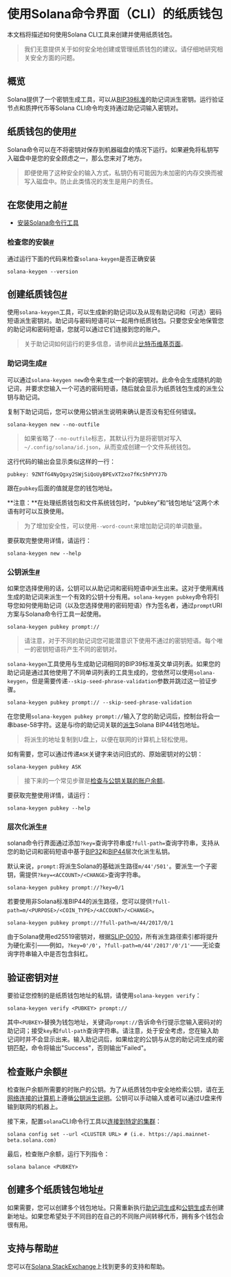 # 使用Solana命令界面（CLI）的纸质钱包

本文档将描述如何使用Solana CLI工具来创建并使用纸质钱包。

<blockquote>
    <p>
        我们无意提供关于如何安全地创建或管理纸质钱包的建议。请仔细地研究相关安全方面的问题。
    </p>
</blockquote>

## 概览

Solana提供了一个密钥生成工具，可以从[BIP39标准](https://github.com/bitcoin/bips/blob/master/bip-0039.mediawiki)的助记词派生密钥。运行验证节点和质押代币等Solana CLI命令均支持通过助记词输入密钥对。

## 纸质钱包的使用[#](https://docs.solanalabs.com/cli/wallets/paper#paper-wallet-usage)

Solana命令可以在不将密钥对保存到机器磁盘的情况下运行。如果避免将私钥写入磁盘中是您的安全顾虑之一，那么您来对了地方。

<blockquote>
    <p>
        即便使用了这种安全的输入方式，私钥仍有可能因为未加密的内存交换而被写入磁盘中。防止此类情况的发生是用户的责任。
    </p>
</blockquote>

## 在您使用之前[#](https://docs.solanalabs.com/cli/wallets/paper#before-you-begin)

<ul>
    <li>
        <a href="https://docs.solanalabs.com/cli/install">安装Solana命令行工具</a>
    </li>
</ul>

### 检查您的安装[#](https://docs.solanalabs.com/cli/wallets/paper#check-your-installation)

通过运行下面的代码来检查`solana-keygen`是否正确安装

```
solana-keygen --version
```

## 创建纸质钱包[#](https://docs.solanalabs.com/cli/wallets/paper#creating-a-paper-wallet)

使用`solana-keygen`工具，可以生成新的助记词以及从现有助记词和（可选）密码短语派生密钥对。助记词与密码短语可以一起用作纸质钱包。只要您安全地保管您的助记词和密码短语，您就可以通过它们连接到您的账户。

<blockquote>
    <p>
        关于助记词如何运行的更多信息，请参阅此<a href="https://en.bitcoin.it/wiki/Seed_phrase">比特币维基页面</a>。
    </p>
</blockquote>

### 助记词生成[#](https://docs.solanalabs.com/cli/wallets/paper#seed-phrase-generation)

可以通过`solana-keygen new`命令来生成一个新的密钥对。此命令会生成随机的助记词，并要求您输入一个可选的密码短语，随后就会显示为纸质钱包生成的派生公钥与助记词。

复制下助记词后，您可以使用公钥派生说明来确认是否没有犯任何错误。

```
solana-keygen new --no-outfile
```

<blockquote>
    <p>
        如果省略了<code>--no-outfile</code>标志，其默认行为是将密钥对写入<code>~/.config/solana/id.json</code>，从而变成创建一个文件系统钱包。
    </p>
</blockquote>

这行代码的输出会显示类似这样的一行：

```
pubkey: 9ZNTfG4NyQgxy2SWjSiQoUyBPEvXT2xo7fKc5hPYYJ7b
```

跟在`pubkey`后面的值就是您的钱包地址。

**注意：**在处理纸质钱包和文件系统钱包时，“pubkey”和“钱包地址”这两个术语有时可以互换使用。

<blockquote>
    <p>
        为了增加安全性，可以使用<code>--word-count</code>来增加助记词的单词数量。
    </p>
</blockquote>

要获取完整使用详情，请运行：

```
solana-keygen new --help
```

### 公钥派生[#](https://docs.solanalabs.com/cli/wallets/paper#public-key-derivation)

如果您选择使用的话，公钥可以从助记词和密码短语中派生出来。这对于使用离线生成的助记词来派生一个有效的公钥十分有用。`solana-keygen pubkey`命令将引导您如何使用助记词（以及您选择使用的密码短语）作为签名者，通过`prompt`URI方案与Solana命令行工具一起使用。

```
solana-keygen pubkey prompt://
```

<blockquote>
    <p>
        请注意，对于不同的助记词您可能潜意识下使用不通过的密钥短语。每个唯一的密钥短语将产生不同的密钥对。
    </p>
</blockquote>

`solana-keygen`工具使用与生成助记词相同的BIP39标准英文单词列表。如果您的助记词是通过其他使用了不同单词列表的工具生成的，您依然可以使用`solana-keygen`，但是需要传递`--skip-seed-phrase-validation`参数并跳过这一验证步骤。

```
solana-keygen pubkey prompt:// --skip-seed-phrase-validation
```

在您使用`solana-keygen pubkey prompt://`输入了您的助记词后，控制台将会一串base-58字符。这是与i你的助记词关联的[派生](https://docs.solanalabs.com/cli/wallets/paper#hierarchical-derivation)Solana BIP44钱包地址。

<blockquote>
    将派生的地址复制到U盘上，以便在联网的计算机上轻松使用。
</blockquote>

如有需要，您可以通过传递`ASK`关键字来访问旧式的、原始密钥对的公钥：

```
solana-keygen pubkey ASK
```

<blockquote>
接下来的一个常见步骤是<a href="https://docs.solanalabs.com/cli/wallets/paper#checking-account-balance">检查与公钥关联的账户余额</a>。
</blockquote>

要获取完整使用详情，请运行：

```
solana-keygen pubkey --help
```

### 层次化派生[#](https://docs.solanalabs.com/cli/wallets/paper#hierarchical-derivation)

solana命令行界面通过添加`?key=`查询字符串或`?full-path=`查询字符串，支持从您的助记词和密码短语中基于[BIP32](https://github.com/bitcoin/bips/blob/master/bip-0032.mediawiki)和[BIP44](https://github.com/bitcoin/bips/blob/master/bip-0044.mediawiki)层次化派生私钥。

默认来说，`prompt:`将派生Solana的基础派生路径`m/44'/501'`。要派生一个子密钥，需提供`?key=<ACCOUNT>/<CHANGE>`查询字符串。

```
solana-keygen pubkey prompt://?key=0/1
```

若要使用非Solana标准BIP44的派生路径，您可以提供`?full-path=m/<PURPOSE>/<COIN_TYPE>/<ACCOUNT>/<CHANGE>`。

```
solana-keygen pubkey prompt://?full-path=m/44/2017/0/1
```

由于Solana使用ed25519密钥对，根据[SLIP-0010](https://github.com/satoshilabs/slips/blob/master/slip-0010.md)，所有派生路径索引都将提升为硬化索引——例如，`?key=0'/0'`，`?full-path=m/44'/2017'/0'/1'`——无论查询字符串输入中是否包含斜杠。

## 验证密钥对[#](https://docs.solanalabs.com/cli/wallets/paper#verifying-the-keypair)

要验证您控制的是纸质钱包地址的私钥，请使用`solana-keygen verify`：

```
solana-keygen verify <PUBKEY> prompt://
```

其中`<PUBKEY>`替换为钱包地址，关键词`prompt://`告诉命令行提示您输入密码对的助记词；接受`key`和`full-path`查询字符串。请注意，处于安全考虑，您在输入助记词时并不会显示出来。输入助记词后，如果给定的公钥与从您的助记词生成的密钥匹配，命令将输出"Success"，否则输出"Failed"。

## 检查账户余额[#](https://docs.solanalabs.com/cli/wallets/paper#checking-account-balance)

检查账户余额所需要的时账户的公钥。为了从纸质钱包中安全地检索公钥，请在[无网络连接的计算机](https://en.wikipedia.org/wiki/Air_gap_(networking))上遵循[公钥派生说明](https://docs.solanalabs.com/cli/wallets/paper#public-key-derivation)。公钥可以手动输入或者可以通过U盘来传输到联网的机器上。

接下来，配置`solana`CLI命令行工具以[连接到特定的集群](https://docs.solanalabs.com/cli/examples/choose-a-cluster)：

```
solana config set --url <CLUSTER URL> # (i.e. https://api.mainnet-beta.solana.com)
```

最后，检查账户余额，运行下列指令：

```
solana balance <PUBKEY>
```

## 创建多个纸质钱包地址[#](https://docs.solanalabs.com/cli/wallets/paper#creating-multiple-paper-wallet-addresses)

如果需要，您可以创建多个钱包地址。只需重新执行[助记词生成](https://docs.solanalabs.com/cli/wallets/paper#seed-phrase-generation)和[公钥生成](https://docs.solanalabs.com/cli/wallets/paper#public-key-derivation)去创建新地址。如果您希望处于不同目的在自己的不同账户间转移代币，拥有多个钱包会很有用。

## 支持与帮助[#](https://docs.solanalabs.com/cli/wallets/paper#support)

您可以在[Solana StackExchange](https://solana.stackexchange.com/)上找到更多的支持和帮助。